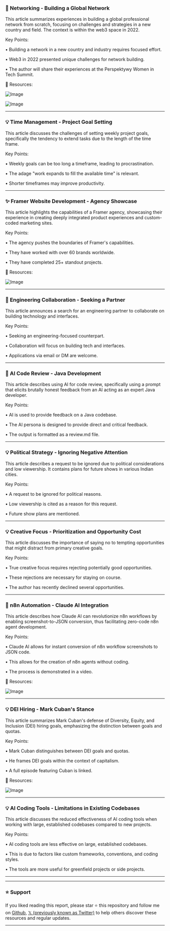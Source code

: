 ### 🤖 Networking - Building a Global Network

This article summarizes experiences in building a global professional network from scratch, focusing on challenges and strategies in a new country and field.  The context is within the web3 space in 2022.

Key Points:

• Building a network in a new country and industry requires focused effort.


•  Web3 in 2022 presented unique challenges for network building.


• The author will share their experiences at the Perspektywy Women in Tech Summit.


🔗 Resources:

![Image](https://pbs.twimg.com/media/GsHQR5VXgAAEXyN?format=jpg&name=small)

![Image](https://pbs.twimg.com/media/Gr8NbnOXwAA9_Wh?format=jpg&name=240x240)

---

### 💡 Time Management - Project Goal Setting

This article discusses the challenges of setting weekly project goals, specifically the tendency to extend tasks due to the length of the time frame.

Key Points:

• Weekly goals can be too long a timeframe, leading to procrastination.


•  The adage "work expands to fill the available time" is relevant.


• Shorter timeframes may improve productivity.


---

### ✨ Framer Website Development - Agency Showcase

This article highlights the capabilities of a Framer agency, showcasing their experience in creating deeply integrated product experiences and custom-coded marketing sites.

Key Points:

• The agency pushes the boundaries of Framer's capabilities.


• They have worked with over 60 brands worldwide.


• They have completed 25+ standout projects.


🔗 Resources:

![Image](https://pbs.twimg.com/amplify_video_thumb/1927701880517332992/img/cjV1N3n489MIlpO8.jpg)

---

### 🤖 Engineering Collaboration - Seeking a Partner

This article announces a search for an engineering partner to collaborate on building technology and interfaces.

Key Points:

• Seeking an engineering-focused counterpart.


• Collaboration will focus on building tech and interfaces.


• Applications via email or DM are welcome.


---

### 🤖 AI Code Review - Java Development

This article describes using AI for code review, specifically using a prompt that elicits brutally honest feedback from an AI acting as an expert Java developer.

Key Points:

•  AI is used to provide feedback on a Java codebase.


• The AI persona is designed to provide direct and critical feedback.


• The output is formatted as a review.md file.



---

### 💡  Political Strategy - Ignoring Negative Attention

This article describes a request to be ignored due to political considerations and low viewership.  It contains plans for future shows in various Indian cities.

Key Points:

•  A request to be ignored for political reasons.


•  Low viewership is cited as a reason for this request.


•  Future show plans are mentioned.


---

### 💡 Creative Focus - Prioritization and Opportunity Cost

This article discusses the importance of saying no to tempting opportunities that might distract from primary creative goals.


Key Points:

• True creative focus requires rejecting potentially good opportunities.


•  These rejections are necessary for staying on course.


• The author has recently declined several opportunities.



---

### 🚀 n8n Automation - Claude AI Integration

This article describes how Claude AI can revolutionize n8n workflows by enabling screenshot-to-JSON conversion, thus facilitating zero-code n8n agent development.

Key Points:

•  Claude AI allows for instant conversion of n8n workflow screenshots to JSON code.


•  This allows for the creation of n8n agents without coding.


• The process is demonstrated in a video.



🔗 Resources:

![Image](https://pbs.twimg.com/amplify_video_thumb/1927430707128696833/img/9rhR-jPrS0IN4BJM.jpg)


---

### 💡 DEI Hiring - Mark Cuban's Stance

This article summarizes Mark Cuban's defense of Diversity, Equity, and Inclusion (DEI) hiring goals, emphasizing the distinction between goals and quotas.


Key Points:

• Mark Cuban distinguishes between DEI goals and quotas.


• He frames DEI goals within the context of capitalism.


• A full episode featuring Cuban is linked.


🔗 Resources:

![Image](https://pbs.twimg.com/amplify_video_thumb/1928042945137045504/img/Z4vemzfwCmkYjr6R.jpg)


---

### 💡 AI Coding Tools - Limitations in Existing Codebases

This article discusses the reduced effectiveness of AI coding tools when working with large, established codebases compared to new projects.


Key Points:

• AI coding tools are less effective on large, established codebases.


•  This is due to factors like custom frameworks, conventions, and coding styles.


• The tools are more useful for greenfield projects or side projects.


---


---

### ⭐️ Support

If you liked reading this report, please star ⭐️ this repository and follow me on [Github](https://github.com/Drix10), [𝕏 (previously known as Twitter)](https://x.com/DRIX_10_) to help others discover these resources and regular updates.

---